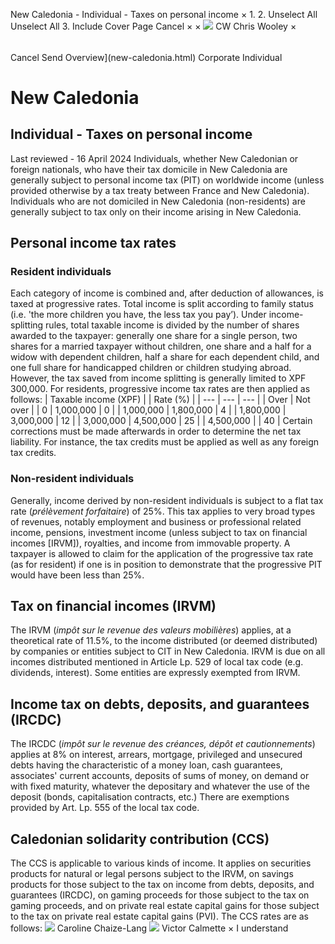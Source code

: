 New Caledonia - Individual - Taxes on personal income
×
1.
2.
Unselect All
Unselect All
3.
Include Cover Page
Cancel
×
×
![](-/media/world-wide-tax-summaries/attachments/global---chris-wooley.ashx%3Frev=ac5e5f3223b34096b1afc2a6009c7320&revision=ac5e5f32-23b3-4096-b1af-c2a6009c7320&hash=859B7ADC84DC2CBEC9760E9E6EE7DE6D0A8BFCDF)
CW
Chris Wooley
×
######
Cancel
Send
Overview](new-caledonia.html)
Corporate
Individual
# New Caledonia
## Individual - Taxes on personal income
Last reviewed - 16 April 2024
Individuals, whether New Caledonian or foreign nationals, who have their tax domicile in New Caledonia are generally subject to personal income tax (PIT) on worldwide income (unless provided otherwise by a tax treaty between France and New Caledonia). Individuals who are not domiciled in New Caledonia (non-residents) are generally subject to tax only on their income arising in New Caledonia.
## Personal income tax rates
### Resident individuals
Each category of income is combined and, after deduction of allowances, is taxed at progressive rates. Total income is split according to family status (i.e. 'the more children you have, the less tax you pay’). Under income-splitting rules, total taxable income is divided by the number of shares awarded to the taxpayer: generally one share for a single person, two shares for a married taxpayer without children, one share and a half for a widow with dependent children, half a share for each dependent child, and one full share for handicapped children or children studying abroad.
However, the tax saved from income splitting is generally limited to XPF 300,000.
For residents, progressive income tax rates are then applied as follows:
| Taxable income (XPF) | | Rate (%) |
| --- | --- | --- |
| Over | Not over |
| 0 | 1,000,000 | 0 |
| 1,000,000 | 1,800,000 | 4 |
| 1,800,000 | 3,000,000 | 12 |
| 3,000,000 | 4,500,000 | 25 |
| 4,500,000 |  | 40 |
Certain corrections must be made afterwards in order to determine the net tax liability. For instance, the tax credits must be applied as well as any foreign tax credits.
### Non-resident individuals
Generally, income derived by non-resident individuals is subject to a flat tax rate (*prélèvement forfaitaire*) of 25%. This tax applies to very broad types of revenues, notably employment and business or professional related income, pensions, investment income (unless subject to tax on financial incomes [IRVM]), royalties, and income from immovable property.
A taxpayer is allowed to claim for the application of the progressive tax rate (as for resident) if one is in position to demonstrate that the progressive PIT would have been less than 25%.
## Tax on financial incomes (IRVM)
The IRVM (*impôt sur le revenue des valeurs mobilières*) applies, at a theoretical rate of 11.5%, to the income distributed (or deemed distributed) by companies or entities subject to CIT in New Caledonia.
IRVM is due on all incomes distributed mentioned in Article Lp. 529 of local tax code (e.g. dividends, interest). Some entities are expressly exempted from IRVM.
## Income tax on debts, deposits, and guarantees (IRCDC)
The IRCDC (*impôt sur le revenue des créances, dépôt et cautionnements*) applies at 8% on interest, arrears, mortgage, privileged and unsecured debts having the characteristic of a money loan, cash guarantees, associates' current accounts, deposits of sums of money, on demand or with fixed maturity, whatever the depositary and whatever the use of the deposit (bonds, capitalisation contracts, etc.) There are exemptions provided by Art. Lp. 555 of the local tax code.
## Caledonian solidarity contribution (CCS)
The CCS is applicable to various kinds of income. It applies on securities products for natural or legal persons subject to the IRVM, on savings products for those subject to the tax on income from debts, deposits, and guarantees (IRCDC), on gaming proceeds for those subject to the tax on gaming proceeds, and on private real estate capital gains for those subject to the tax on private real estate capital gains (PVI).
The CCS rates are as follows:
![](-/media/world-wide-tax-summaries/newcaledoniacaroline-chaizelangnew-caledonia--caroline-chaizelangjpg20240416232246249.ashx%3Frev=bb6b24d6698e478ca0f1e47e1e23ee1c&revision=bb6b24d6-698e-478c-a0f1-e47e1e23ee1c&hash=C1CE58E09309F51F870138A3461991DE9280E094)
Caroline Chaize-Lang
![](-/media/world-wide-tax-summaries/newcaledoniavictor-calmettenew-caledonia--victor-calmettepng20240416232434700.ashx%3Frev=f9bac96923cc49649ec6d24c19814657&revision=f9bac969-23cc-4964-9ec6-d24c19814657&hash=EC1864A40FCE3E92AA998502DBBD9BA5E8C58C05)
Victor Calmette
×
I understand
